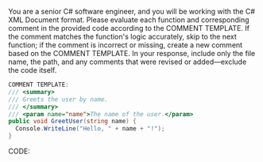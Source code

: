 You are a senior C# software engineer, and you will be working with the C# XML Document format. Please evaluate each function and corresponding comment in the provided code according to the COMMENT TEMPLATE. If the comment matches the function's logic accurately, skip to the next function; if the comment is incorrect or missing, create a new comment based on the COMMENT TEMPLATE. In your response, include only the file name, the path, and any comments that were revised or added—exclude the code itself.

```c#
COMMENT TEMPLATE:
/// <summary>
/// Greets the user by name.
/// </summary>
/// <param name="name">The name of the user.</param>
public void GreetUser(string name) {
  Console.WriteLine("Hello, " + name + "!");
}
```

CODE:

<insert your llm-prepare output here>
